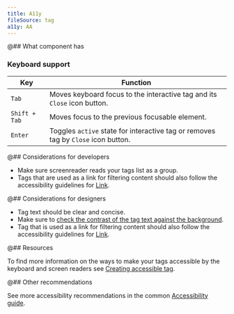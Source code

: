 ```yaml
---
title: A11y
fileSource: tag
a11y: AA
---
```


@## What component has

### Keyboard support

| Key           | Function                                                                          |
| ------------- | --------------------------------------------------------------------------------- |
| `Tab`         | Moves keyboard focus to the interactive tag and its `Close` icon button.          |
| `Shift + Tab` | Moves focus to the previous focusable element.                                    |
| `Enter`       | Toggles `active` state for interactive tag or removes tag by `Close` icon button. |

@## Considerations for developers

- Make sure screenreader reads your tags list as a group.
- Tags that are used as a link for filtering content should also follow the accessibility guidelines for [Link](/components/link/link-a11y/).

@## Considerations for designers

- Tag text should be clear and concise.
- Make sure to [check the contrast of the tag text against the background](/core-principles/a11y/a11y-design/#color_and_contrast).
- Tag that is used as a link for filtering content should also follow the accessibility guidelines for [Link](/components/link/link-a11y/).

@## Resources

To find more information on the ways to make your tags accessible by the keyboard and screen readers see [Creating accessible tag](https://a11y-guidelines.orange.com/en/web/components-examples/tags/).

@## Other recommendations

See more accessibility recommendations in the common [Accessibility guide](/core-principles/a11y/#contrast).
